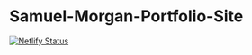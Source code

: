 # Samuel-Morgan-Portfolio-Site
[![Netlify Status](https://api.netlify.com/api/v1/badges/691c2574-c726-4220-8ea2-926bef341541/deploy-status)](https://app.netlify.com/sites/samuel-morgan/deploys)
